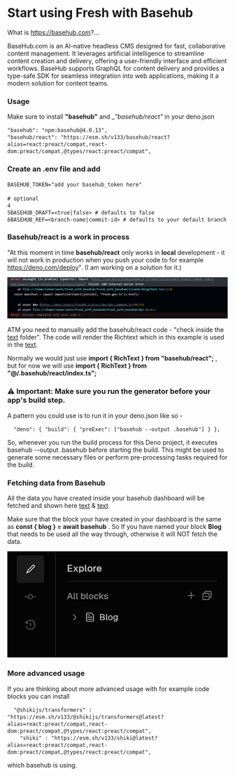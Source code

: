 # Start using Fresh with Basehub

What is https://basehub.com?...

BaseHub.com is an AI-native headless CMS designed for fast, collaborative content management. It leverages artificial intelligence to streamline content creation and delivery, offering a user-friendly interface and efficient workflows. BaseHub supports GraphQL for content delivery and provides a type-safe SDK for seamless integration into web applications, making it a modern solution for content teams.

### Usage

Make sure to install __"basehub"__ and __"basehub/react"_ in your deno.json

```
"basehub": "npm:basehub@4.0.13",
"basehub/react": "https://esm.sh/v133/basehub/react?alias=react:preact/compat,react-dom:preact/compat,@types/react:preact/compat",

```

### Create an .env file and add

```
BASEHUB_TOKEN="add your basehub_token here"

# optional
4
5BASEHUB_DRAFT=<true|false> # defaults to false
6BASEHUB_REF=<branch-name|commit-id> # defaults to your default branch

```

### Basehub/react is a work in process

"At this moment in time __basehub/react__ only works in __local__ development - it will not work in production when you push your code to for example https://deno.com/deploy". (I am working on a solution for it.)

![alt text](<basehub-react error.png>)

ATM you need to manually add the basehub/react code - "check inside the [text](.basehub/react) folder". The code will render the Richtext which in this example is used in the [text](islands/Blog/Post.tsx). 

Normally we would just use __import { RichText } from "basehub/react";__ , but for now we will use __import { RichText } from "@/.basehub/react/index.ts";__

### ⚠️ Important: Make sure you run the generator before your app's build step. 

A pattern you could use is to run it in your deno.json like so - 
```
  "deno": { "build": { "preExec": ["basehub --output .basehub"] } },

```
So, whenever you run the build process for this Deno project, it executes basehub --output .basehub before starting the build. This might be used to generate some necessary files or perform pre-processing tasks required for the build.

### Fetching data from Basehub

All the data you have created inside your basehub dashboard will be fetched and shown here [text](routes/index.tsx) & [text](routes/[slug]/index.tsx) 

Make sure that the block your have created in your dashboard is the same as __const { blog } = await basehub__ . So If you have named your block __Blog__ that needs to be used all the way through, otherwise it will NOT fetch the data. 

![alt text](<Block in basehub is blog.png>)

### More advanced usage

If you are thinking about more advanced usage with for example code blocks you can install 

```
  "@shikijs/transformers" : "https://esm.sh/v133/@shikijs/transformers@latest?alias=react:preact/compat,react-dom:preact/compat,@types/react:preact/compat",
    "shiki" : "https://esm.sh/v133/shiki@latest?alias=react:preact/compat,react-dom:preact/compat,@types/react:preact/compat",

```

which basehub is using.




